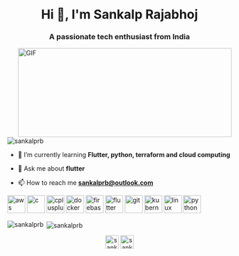 <h1 align="center">Hi 👋, I'm Sankalp Rajabhoj</h1>
<h3 align="center">A passionate tech enthusiast from India</h3>
<img align="right" alt="GIF" src="https://media.giphy.com/media/IpeYSEZshTefe/giphy.gif" width="480px" height="200px"/>

<p align="left"> <img src="https://komarev.com/ghpvc/?username=sankalprb" alt="sankalprb" /> </p>

- 🌱 I’m currently learning **Flutter, python, terraform and cloud computing**

- 💬 Ask me about **flutter**

- 📫 How to reach me **sankalprb@outlook.com**

<p align="left"><img src="https://devicons.github.io/devicon/devicon.git/icons/amazonwebservices/amazonwebservices-original-wordmark.svg" alt="aws" width="40" height="40"/> <img src="https://devicons.github.io/devicon/devicon.git/icons/c/c-original.svg" alt="c" width="40" height="40"/> <img src="https://devicons.github.io/devicon/devicon.git/icons/cplusplus/cplusplus-original.svg" alt="cplusplus" width="40" height="40"/> <img src="https://devicons.github.io/devicon/devicon.git/icons/docker/docker-original-wordmark.svg" alt="docker" width="40" height="40"/> <img src="https://www.vectorlogo.zone/logos/firebase/firebase-icon.svg" alt="firebase" width="40" height="40"/> <img src="https://www.vectorlogo.zone/logos/flutterio/flutterio-icon.svg" alt="flutter" width="40" height="40"/> <img src="https://www.vectorlogo.zone/logos/git-scm/git-scm-icon.svg" alt="git" width="40" height="40"/> <img src="https://www.vectorlogo.zone/logos/kubernetes/kubernetes-icon.svg" alt="kubernetes" width="40" height="40"/> <img src="https://devicons.github.io/devicon/devicon.git/icons/linux/linux-original.svg" alt="linux" width="40" height="40"/> <img src="https://devicons.github.io/devicon/devicon.git/icons/python/python-original.svg" alt="python" width="40" height="40"/></p>

<p><img align="left" src="https://github-readme-stats.vercel.app/api/top-langs/?username=sankalprb&layout=compact&hide=html" alt="sankalprb" /></p>

<p>&nbsp;<img align="center" src="https://github-readme-stats.vercel.app/api?username=sankalprb&show_icons=true" alt="sankalprb" /></p>

<p align="center">
<a href="https://twitter.com/sankalp_raj29" target="blank"><img align="center" src="https://cdn.jsdelivr.net/npm/simple-icons@3.0.1/icons/twitter.svg" alt="sankalp_raj29" height="30" width="30" /></a>
<a href="https://linkedin.com/in/sankalp rajabhoj" target="blank"><img align="center" src="https://cdn.jsdelivr.net/npm/simple-icons@3.0.1/icons/linkedin.svg" alt="sankalp rajabhoj" height="30" width="30" /></a>
</p>
